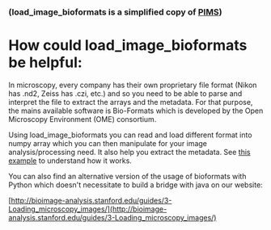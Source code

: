 ### (load_image_bioformats is a simplified copy of [PIMS](https://github.com/soft-matter/pims))

# How could load_image_bioformats be helpful:

In microscopy, every company has their own proprietary file format (Nikon has .nd2, Zeiss has .czi, etc.) and so you need to be able to parse and interpret the file to extract the arrays and the metadata. For that purpose, the mains available software is Bio-Formats which is developed by the Open Microscopy Environment (OME) consortium.

Using load_image_bioformats you can read and load different format into numpy array which you can then manipulate for your image analysis/processing need. It also help you extract the metadata. See [this example](https://github.com/bioimage-analysis/load_image_bioformats/blob/master/Example_usage_bioformats.ipynb) to understand how it works. 

You can also find an alternative version of the usage of bioformats with Python which doesn't necessitate to build a bridge with java on our website:

[http://bioimage-analysis.stanford.edu/guides/3-Loading_microscopy_images/](http://bioimage-analysis.stanford.edu/guides/3-Loading_microscopy_images/)
